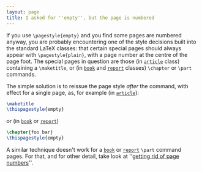 ```yaml
---
layout: page
title: I asked for ''empty'', but the page is numbered
---
```


If you use `\pagestyle{empty}` and you find some pages are
numbered anyway, you are probably encountering one of the style
decisions built into the standard LaTeX classes: that certain
special pages should always appear with `\pagestyle{plain}`,
with a page number at the centre of the page foot.  The special pages
in question are those (in [`article`](http://ctan.org/pkg/article) class) containing a
`\maketitle`, or (in [`book`](http://ctan.org/pkg/book) and [`report`](http://ctan.org/pkg/report) classes)
`\chapter` or `\part` commands.

The simple solution is to reissue the page style _after_ the
command, with effect for a single page, as, for example (in
[`article`](http://ctan.org/pkg/article)):
```latex
\maketitle
\thispagestyle{empty}
```
or (in [`book`](http://ctan.org/pkg/book) or [`report`](http://ctan.org/pkg/report))
```latex
\chapter{foo bar}
\thispagestyle{empty}
```
A similar technique doesn't work for a [`book`](http://ctan.org/pkg/book) or [`report`](http://ctan.org/pkg/report)
`\part` command pages.  For that, and for other detail, take look
at ''[getting rid of page numbers](./FAQ-nopageno.html)''.

